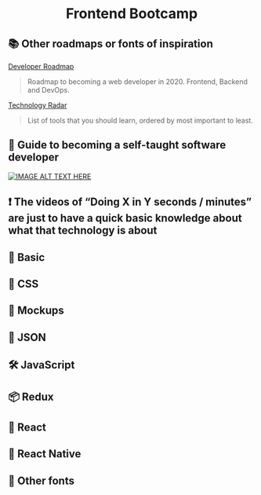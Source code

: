 # <center>Frontend Bootcamp</center>

 
## :books: Other roadmaps or fonts of inspiration

[Developer Roadmap](https://github.com/kamranahmedse/developer-roadmap)
> Roadmap to becoming a web developer in 2020. Frontend, Backend and DevOps.
> 
[Technology Radar](https://www.thoughtworks.com/radar)
> List of tools that you should learn, ordered by most important to least.

## :full_moon_with_face: Guide to becoming a self-taught software developer
[![IMAGE ALT TEXT HERE](https://img.youtube.com/vi/J6rVaFzOEP8/0.jpg)](https://www.youtube.com/watch?v=J6rVaFzOEP8)

## :heavy_exclamation_mark: The videos of “Doing X in Y seconds / minutes” are just to have a quick basic knowledge about what that technology is about


## :rocket: Basic

## :nail_care: CSS

## :art: Mockups

## :book: JSON

## :hammer_and_wrench: JavaScript

## :package: Redux

## :crown: React

## :iphone: React Native

## :file_folder: Other fonts
